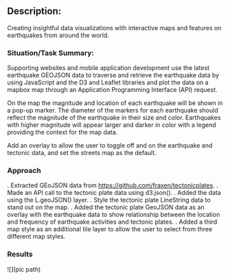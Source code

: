 ## Description:
Creating insightful data visualizations with interactive maps and features on earthquakes from around the world.

### Situation/Task Summary:
Supporting websites and mobile application development use the latest earthquake GEOJSON 
data to traverse and retrieve the earthquake data by using JavaScript and the D3 and Leaflet
libraries and plot the data on a mapbox map through an Application Programming Interface (API) request.

On the map the magnitude and location of each earthquake will be shown in a pop-up marker. The diameter of the markers for each earthquake should reflect the magnitude of the earthquake in their size and color. Earthquakes with higher magnitude will appear larger and darker in color with a legend providing the context for the map data. 

Add an overlay to allow the user to toggle off and on the earthquake and tectonic data, and set the streets map as the default.

### Approach

. Extracted GEoJSON data from https://github.com/fraxen/tectonicplates.
. Made an API call to the tectonic plate data using d3.json().
. Added the data using the L.geoJSON() layer.
. Style the tectonic plate LineString data to stand out on the map.
. Added the tectonic plate GeoJSON data as an overlay with the earthquake data to show relationship
  between the location and frequency of earthquake activities and tectonic plates.
. Added a third map style as an additional tile layer to allow the user to select from three different map styles.

### Results
![](pic path)

